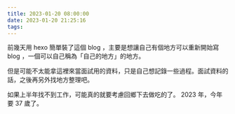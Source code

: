 ```yaml
---
title: 2023-01-20 08:00:00
date: 2023-01-20 21:25:16
tags:
---
```


前幾天用 hexo 簡單裝了這個 blog ，主要是想讓自己有個地方可以重新開始寫 blog ，一個可以自己稱為「自己的地方」的地方。

但是可能不太能拿這裡來當面試用的資料，只是自己想記錄一些過程。面試資料的話，之後再另外找地方整理吧。

如果上半年找不到工作，可能真的就要考慮回鄉下去做吃的了。 2023 年，今年要 37 歲了。
